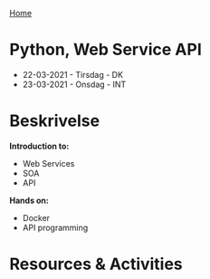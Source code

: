 [Home](modul-4-2.md)
# Python, Web Service API
- 22-03-2021 - Tirsdag - DK
- 23-03-2021 - Onsdag - INT

# Beskrivelse
**Introduction to:**
- Web Services
- SOA
- API

**Hands on:**
- Docker
- API programming

# Resources & Activities
